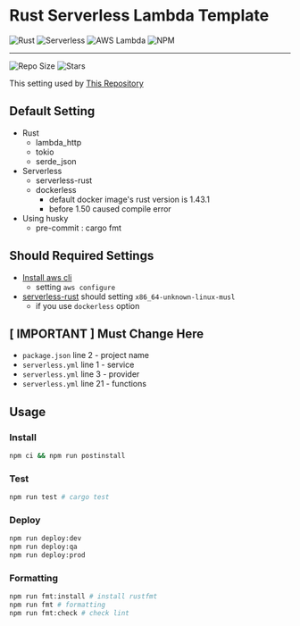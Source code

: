 # Rust Serverless Lambda Template

![Rust](https://img.shields.io/badge/Rust-black?style=for-the-badge&logo=rust&logoColor=#E57324)
![Serverless](https://img.shields.io/badge/Serverless-black?style=for-the-badge&logo=serverless&logoColor=#E57324)
![AWS Lambda](https://img.shields.io/badge/AWS_Lambda-232F3E?style=for-the-badge&logo=amazonaws&logoColor=white)
![NPM](https://img.shields.io/badge/npm-CB3837?style=for-the-badge&logo=npm&logoColor=white)

---

![Repo Size](https://img.shields.io/github/repo-size/sex-request/rust-serverless-lambda-template)
![Stars](https://img.shields.io/github/stars/sex-request/rust-serverless-lambda-template?style=social)

This setting used by [This Repository](https://github.com/sex-request/backend)

## Default Setting

- Rust
  - lambda_http
  - tokio
  - serde_json
- Serverless
  - serverless-rust
  - dockerless
    - default docker image's rust version is 1.43.1
    - before 1.50 caused compile error
- Using husky
  - pre-commit : cargo fmt

## Should Required Settings

- [Install aws cli](https://docs.aws.amazon.com/cli/latest/userguide/getting-started-install.html)
  - setting `aws configure`
- [serverless-rust](https://www.serverless.com/plugins/serverless-rust) should setting `x86_64-unknown-linux-musl`
  - if you use `dockerless` option

## [ IMPORTANT ] Must Change Here

- `package.json` line 2 - project name
- `serverless.yml` line 1 - service
- `serverless.yml` line 3 - provider
- `serverless.yml` line 21 - functions

## Usage

### Install

```sh
npm ci && npm run postinstall
```

### Test

```sh
npm run test # cargo test
```

### Deploy

```sh
npm run deploy:dev
npm run deploy:qa
npm run deploy:prod
```

### Formatting

```sh
npm run fmt:install # install rustfmt
npm run fmt # formatting
npm run fmt:check # check lint
```
